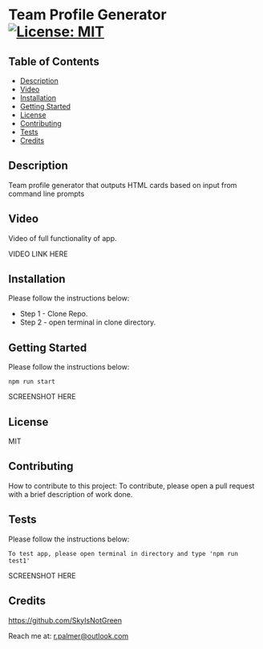 # Team Profile Generator [![License: MIT](https://img.shields.io/badge/MIT-License-green)](https://opensource.org/licenses/MIT)

## Table of Contents
* [Description](#description)
* [Video](#video)
* [Installation](#installation)
* [Getting Started](#getting-started)
* [License](#license)
* [Contributing](#contributing)
* [Tests](#tests)
* [Credits](#credits)

    
## Description

Team profile generator that outputs HTML cards based on input from command line prompts

## Video

Video of full functionality of app.

VIDEO LINK HERE

## Installation

Please follow the instructions below:

* Step 1 - Clone Repo. 
* Step 2 - open terminal in clone directory.

## Getting Started

Please follow the instructions below:
``` 
npm run start
```
SCREENSHOT HERE

## License
MIT

## Contributing
How to contribute to this project:
To contribute, please open a pull request with a brief description of work done.

## Tests

Please follow the instructions below:
``` 
To test app, please open terminal in directory and type 'npm run test1'
```
SCREENSHOT HERE

## Credits

https://github.com/SkyIsNotGreen
  
Reach me at: r.palmer@outlook.com